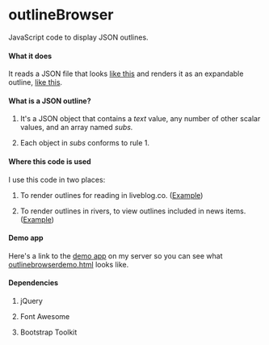 # outlineBrowser

JavaScript code to display JSON outlines.

#### What it does

It reads a JSON file that looks <a href="http://liveblog.co/users/davewiner/2015/05/13/appleWatchNotes.json">like this</a> and renders it as an expandable outline, <a href="http://fargo.io/code/browsers/outlinebrowserdemo.html">like this</a>.

#### What is a JSON outline?

1. It's a JSON object that contains a <i>text</i> value, any number of other scalar values, and an array named <i>subs.</i>  

2. Each object in <i>subs</i> conforms to rule 1. 

#### Where this code is used

I use this code in two places:

1. To render outlines for reading in liveblog.co. (<a href="http://liveblog.co/users/davewiner/2015/05/13/appleWatchNotes.html">Example</a>)

2. To render outlines in rivers, to view outlines included in news items. (<a href="http://radio3.io/rivers/demo1/index.html">Example</a>)

#### Demo app

Here's a link to the <a href="http://fargo.io/code/browsers/outlinebrowserdemo.html">demo app</a> on my server so you can see what <a href="https://github.com/scripting/outlineBrowser/blob/master/outlinebrowserdemo.html">outlinebrowserdemo.html</a> looks like.

#### Dependencies

1. jQuery

2. Font Awesome

3. Bootstrap Toolkit


